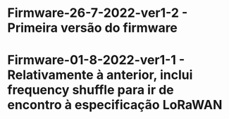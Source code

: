 # Firmware-26-7-2022-ver1-2 - Primeira versão do firmware
# Firmware-01-8-2022-ver1-1 - Relativamente à anterior, inclui frequency shuffle para ir de encontro à especificação LoRaWAN
